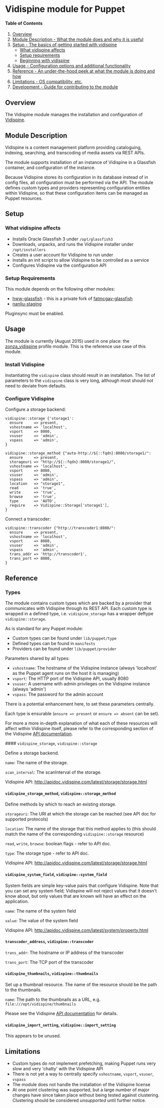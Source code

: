 # Vidispine module for Puppet

#### Table of Contents

1. [Overview](#overview)
2. [Module Description - What the module does and why it is useful](#module-description)
3. [Setup - The basics of getting started with vidispine](#setup)
    * [What vidispine affects](#what-vidispine-affects)
    * [Setup requirements](#setup-requirements)
    * [Beginning with vidispine](#beginning-with-vidispine)
4. [Usage - Configuration options and additional functionality](#usage)
5. [Reference - An under-the-hood peek at what the module is doing and how](#reference)
5. [Limitations - OS compatibility, etc.](#limitations)
6. [Development - Guide for contributing to the module](#development)

## Overview

The Vidispine module manages the installation and configuration of
[Vidispine](http://www.vidispine.com/).

## Module Description

Vidispine is a content management platform providing cataloguing, indexing,
searching, and transcoding of media assets via REST APIs.

The module supports installation of an instance of Vidispine in a Glassfish 
container, and configuration of the instance.

Because Vidispine stores its configuration in its database instead of in
config files, all configuration must be performed via the API. The module
defines custom types and providers representing configuration entities within
Vidispine, so that these configuration items can be managed as Puppet resources.

## Setup

### What vidispine affects

* Installs Oracle Glassfish 3 under `/opt/glassfish3`
* Downloads, unpacks, and runs the Vidispine installer under `/opt/installers`
* Creates a user account for Vidispine to run under
* Installs an init script to allow Vidispine to be controlled as a service
* Configures Vidispine via the configuration API

### Setup Requirements

This module depends on the following other modules:
* [hww-glassfish](https://github.hogarthww.com/puppet/hww-glassfish) - this is
  a private fork of [fatmcgav-glassfish](https://github.com/fatmcgav/puppet-glassfish)
* [nanliu-staging](https://github.com/nanliu/puppet-staging)

Pluginsync must be enabled.

## Usage

The module is currently (August 2015) used in one place: the 
[zonza_vidispine](https://github.hogarthww.com/puppet/zonza_vidispine) profile module.
This is the reference use case of this module.

### Install Vidispine

Instantiating the `vidispine` class should result in an installation. The list of
parameters to the `vidispine` class is very long, although most should not need
to deviate from defaults.

### Configure Vidispine

Configure a storage backend:

```
vidispine::storage {'storage1':
  ensure     => present,
  vshostname => 'localhost',
  vsport     => 8080,
  vsuser     => 'admin',
  vspass     => 'admin',
}

vidispine::storage_method {"auto-http://${::fqdn}:8080/storage1/":
  ensure     => present,
  storageuri => "http://${::fqdn}:8080/storage1/",
  vshostname => 'localhost',
  vsport     => 8080,
  vsuser     => 'admin',
  vspass     => 'admin',
  location   => "storage1",
  read       => 'true',
  write      => 'true',
  browse     => 'true',
  type       => 'AUTO',
  require    => Vidispine::Storage['storage1'],
}
```

Connect a transcoder:

```
vidispine::transcoder {"http://transcoder1:8080/":
  ensure     => present,
  vshostname => 'localhost',
  vsport     => 8080,
  vsuser     => 'admin',
  vspass     => 'admin',
  trans_addr => 'http://transcoder1',
  trans_port => 8080,
}
```

## Reference

### Types

The module contains custom types which are backed by a provider that communicates
with Vidispine through its REST API. Each custom type is wrapped in a defined type,
i.e. `vidispine_storage` has a wrapper deftype `vidispine::storage`.

As is standard for any Puppet module:
* Custom types can be found under `lib/puppet/type`
* Defined types can be found in `manifests`
* Providers can be found under `lib/puppet/provider`

Parameters shared by all types:
* `vshostname`: The hostname of the Vidispine instance (always 'localhost' as the
  Puppet agent runs on the host it is managing)
* `vsport`: The HTTP port of the Vidispine API, usually 8080
* `vsuser`: A username with admin privileges on the Vidispine instance (always 'admin')
* `vspass`: The password for the admin account

There is a potential enhancement here, to set these parameters centrally.

Each type is ensurable (`ensure => present` or `ensure => absent` can be set).

For more a more in-depth explanation of what each of these resources will affect within
Vidispine itself, please refer to the corresponding section of the Vidispine
[API documentation](http://apidoc.vidispine.com/latest/).

#### `vidispine_storage`, `vidispine::storage`

Define a storage backend.

`name`: The name of the storage.

`scan_interval`: The scanInterval of the storage.

Vidispine API: http://apidoc.vidispine.com/latest/storage/storage.html

#### `vidispine_storage_method`, `vidispine::storage_method`

Define methods by which to reach an existing storage.

`storageuri`: The URI at which the storage can be reached (see API doc for supported protocols)

`location`: The name of the storage that this method applies to (this should match
the name of the corresponding `vidispine::storage` resource)

`read`, `write`, `browse`: boolean flags - refer to API doc.

`type`: The storage type - refer to API doc.

Vidispine API: http://apidoc.vidispine.com/latest/storage/storage.html

#### `vidispine_system_field`, `vidispine::system_field`

System fields are simple key-value pairs that configure Vidispine. Note that you can 
set any system field; Vidispine will not reject values that it doesn't know about, but
only values that are known will have an effect on the application.

`name`: The name of the system field

`value`: The value of the system field

Vidispine API: http://apidoc.vidispine.com/latest/system/property.html

#### `transcoder_address`, `vidispine::transcoder`

`trans_addr`: The hostname or IP address of the transcoder

`trans_port`: The TCP port of the transcoder

#### `vidispine_thumbnails`, `vidispine::thumbnails`

Set up a thumbnail resource. The name of the resource should be the path to the thumbnails.

`name`: The path to the thumbnails as a URL, e.g. `file:///opt/vidispine/thumbnails`

Please see the Vidispine 
[API documentation](http://apidoc.vidispine.com/latest/system/thumbnails.html) for details.

#### `vidispine_import_setting`, `vidispine::import_setting`

This appears to be unused.

## Limitations

* Custom types do not implement prefetching, making Puppet runs very slow and very
  'chatty' with the Vidispine API
* There is not yet a way to centrally specify `vshostname`, `vsport`, `vsuser`, `vspass`
* The module does not handle the installation of the Vidispine license
* At one point clustering was supported, but a large number of major changes have
  since taken place without being tested against clustering. Clustering should be
  considered *unsupported* until further notice.

